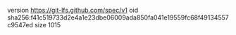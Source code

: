 version https://git-lfs.github.com/spec/v1
oid sha256:f41c519733d2e4a1e23dbe06009ada850fa041e19559fc68f49134557c9547ed
size 1015
